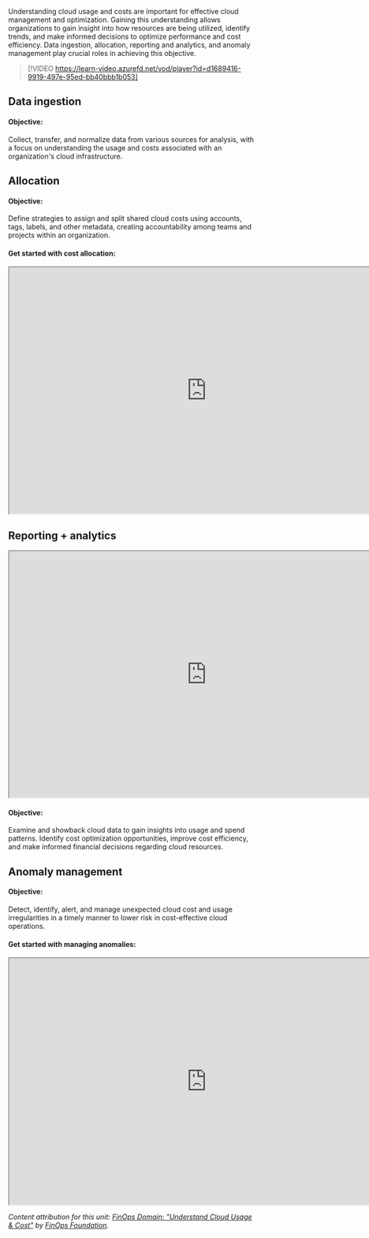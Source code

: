 Understanding cloud usage and costs are important for effective cloud management and optimization. Gaining this understanding allows organizations to gain insight into how resources are being utilized, identify trends, and make informed decisions to optimize performance and cost efficiency. Data ingestion, allocation, reporting and analytics, and anomaly management play crucial roles in achieving this objective.

> [!VIDEO https://learn-video.azurefd.net/vod/player?id=d1689416-9919-497e-95ed-bb40bbb1b053]

## Data ingestion

#### Objective:

Collect, transfer, and normalize data from various sources for analysis, with a focus on understanding the usage and costs associated with an organization's cloud infrastructure.

## Allocation

#### Objective:

Define strategies to assign and split shared cloud costs using accounts, tags, labels, and other metadata, creating accountability among teams and projects within an organization.

#### Get started with cost allocation:

<iframe title="FinOps interactive guide for cost allocation." src="https://mslearn.cloudguides.com/guides/FinOps%20on%20Azure%20Exercise%201%20-%20Cost%20allocation" width="800" height="500"></iframe>

## Reporting + analytics

<iframe title="FinOps interactive guide for reporting and analytics." src="https://mslearn.cloudguides.com/guides/FinOps%20on%20Azure%20Exercise%202%20-%20Reporting%20and%20analytics" width="800" height="500"></iframe>

#### Objective:

Examine and showback cloud data to gain insights into usage and spend patterns. Identify cost optimization opportunities, improve cost efficiency, and make informed financial decisions regarding cloud resources.

## Anomaly management

#### Objective:

Detect, identify, alert, and manage unexpected cloud cost and usage irregularities in a timely manner to lower risk in cost-effective cloud operations.

#### Get started with managing anomalies:

<iframe title="FinOps interactive guide for managing anomalies." src="https://mslearn.cloudguides.com/guides/FinOps%20on%20Azure%20Exercise%205%20-%20Manage%20anomalies" width="800" height="500"></iframe>

_Content attribution for this unit: [FinOps Domain: "Understand Cloud Usage & Cost"](https://www.finops.org/framework/domains/understand-cloud-usage-cost/) by [FinOps Foundation](https://www.finops.org/)_.
